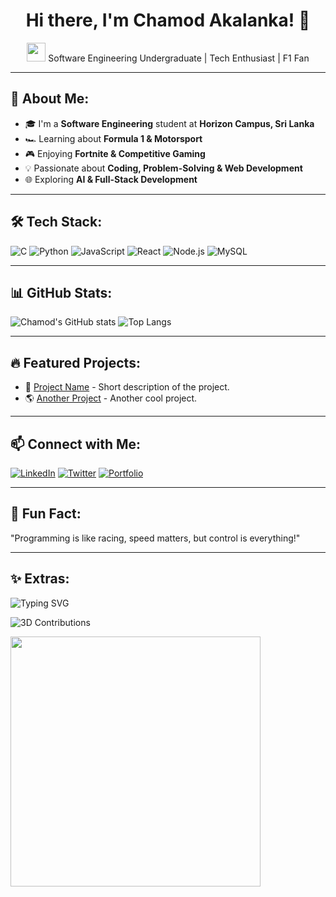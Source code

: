 <h1 align="center">Hi there, I'm Chamod Akalanka! 👋</h1>

<p align="center">
  <img src="https://media.giphy.com/media/hvRJCLFzcasrR4ia7z/giphy.gif" width="30">
  Software Engineering Undergraduate | Tech Enthusiast | F1 Fan
</p>

---

## 🚀 About Me:
- 🎓 I'm a **Software Engineering** student at **Horizon Campus, Sri Lanka**
- 🏎️ Learning about **Formula 1 & Motorsport**
- 🎮 Enjoying **Fortnite & Competitive Gaming**
- 💡 Passionate about **Coding, Problem-Solving & Web Development**
- 🌐 Exploring **AI & Full-Stack Development**

---

## 🛠️ Tech Stack:
![C](https://img.shields.io/badge/C-00599C?style=for-the-badge&logo=c&logoColor=white)
![Python](https://img.shields.io/badge/Python-3776AB?style=for-the-badge&logo=python&logoColor=white)
![JavaScript](https://img.shields.io/badge/JavaScript-F7DF1E?style=for-the-badge&logo=javascript&logoColor=black)
![React](https://img.shields.io/badge/React-61DAFB?style=for-the-badge&logo=react&logoColor=black)
![Node.js](https://img.shields.io/badge/Node.js-339933?style=for-the-badge&logo=nodedotjs&logoColor=white)
![MySQL](https://img.shields.io/badge/MySQL-4479A1?style=for-the-badge&logo=mysql&logoColor=white)

---

## 📊 GitHub Stats:
![Chamod's GitHub stats](https://github-readme-stats.vercel.app/api?username=ChamodAkalanka&show_icons=true&theme=tokyonight)
![Top Langs](https://github-readme-stats.vercel.app/api/top-langs/?username=ChamodAkalanka&layout=compact&theme=tokyonight)

---

## 🔥 Featured Projects:
- 🚀 [Project Name](https://github.com/ChamodAkalanka/your-project) - Short description of the project.
- 🌎 [Another Project](https://github.com/ChamodAkalanka/another-project) - Another cool project.

---

## 📫 Connect with Me:
[![LinkedIn](https://img.shields.io/badge/LinkedIn-0A66C2?style=for-the-badge&logo=linkedin&logoColor=white)](YOUR_LINKEDIN)
[![Twitter](https://img.shields.io/badge/Twitter-1DA1F2?style=for-the-badge&logo=twitter&logoColor=white)](YOUR_TWITTER)
[![Portfolio](https://img.shields.io/badge/Portfolio-000?style=for-the-badge&logo=website&logoColor=white)](YOUR_PORTFOLIO)

---

## 🎯 Fun Fact:
"Programming is like racing, speed matters, but control is everything!"

---

## ✨ Extras:
![Typing SVG](https://readme-typing-svg.herokuapp.com?size=18&duration=4000&color=blue&lines=Hello+World!;Welcome+to+my+GitHub!;Coding+is+Fun!)

![3D Contributions](https://github.com/yoshi389111/github-profile-3d-contrib/blob/main/docs/demo.gif)

<img src="https://your-image-url.com" width="400">
